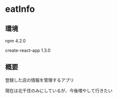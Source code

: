 # eatInfo

## 環境

npm 4.2.0

create-react-app 1.3.0

## 概要

登録した店の情報を管理するアプリ

現在は北千住のみにしているが、今後増やして行きたい
